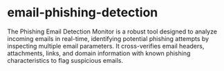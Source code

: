 # email-phishing-detection
The Phishing Email Detection Monitor is a robust tool designed to analyze incoming emails in real-time, identifying potential phishing attempts by inspecting multiple email parameters. It cross-verifies email headers, attachments, links, and domain information with known phishing characteristics to flag suspicious emails.
